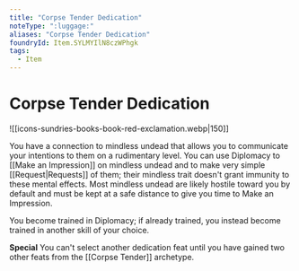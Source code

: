```yaml
---
title: "Corpse Tender Dedication"
noteType: ":luggage:"
aliases: "Corpse Tender Dedication"
foundryId: Item.SYLMYIlN8czWPhgk
tags:
  - Item
---
```


# Corpse Tender Dedication
![[icons-sundries-books-book-red-exclamation.webp|150]]

You have a connection to mindless undead that allows you to communicate your intentions to them on a rudimentary level. You can use Diplomacy to [[Make an Impression]] on mindless undead and to make very simple [[Request|Requests]] of them; their mindless trait doesn't grant immunity to these mental effects. Most mindless undead are likely hostile toward you by default and must be kept at a safe distance to give you time to Make an Impression.

You become trained in Diplomacy; if already trained, you instead become trained in another skill of your choice.

**Special** You can't select another dedication feat until you have gained two other feats from the [[Corpse Tender]] archetype.
